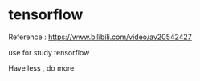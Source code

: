 # tensorflow

Reference : https://www.bilibili.com/video/av20542427


use for study tensorflow

Have less , do more
